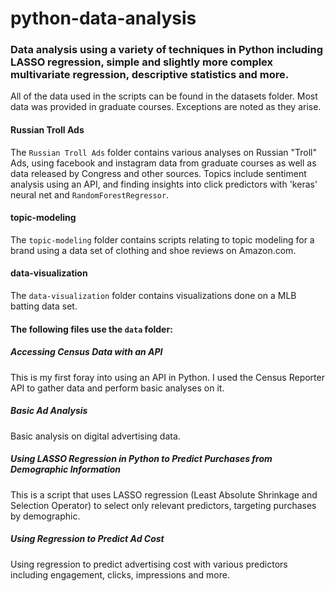 # python-data-analysis
### Data analysis using a variety of techniques in Python including LASSO regression, simple and slightly more complex multivariate regression, descriptive statistics and more.
All of the data used in the scripts can be found in the datasets folder. Most data was provided in graduate courses. Exceptions are noted as they arise.

#### Russian Troll Ads 
The `Russian Troll Ads` folder contains various analyses on Russian "Troll" Ads, using facebook and instagram data from graduate courses as well as data released by Congress and other sources. Topics include sentiment analysis using an API, and finding insights into click predictors with 'keras' neural net and `RandomForestRegressor`.

#### topic-modeling 
The `topic-modeling` folder contains scripts relating to topic modeling for a brand using a data set of clothing and shoe reviews on Amazon.com.

#### data-visualization 
The `data-visualization` folder contains visualizations done on a MLB batting data set.

#### The following files use the `data` folder: 
##### Accessing Census Data with an API 
This is my first foray into using an API in Python. I used the Census Reporter API to gather data and perform basic analyses on it.

##### Basic Ad Analysis 
Basic analysis on digital advertising data.

##### Using LASSO Regression in Python to Predict Purchases from Demographic Information 
This is a script that uses LASSO regression (Least Absolute Shrinkage and Selection Operator) to select only relevant predictors, targeting purchases by demographic.

##### Using Regression to Predict Ad Cost 
Using regression to predict advertising cost with various predictors including engagement, clicks, impressions and more. 
